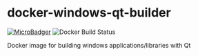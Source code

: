 # docker-windows-qt-builder
[![MicroBadger](https://images.microbadger.com/badges/image/alekseyyaroslavcev/windows-qt-builder.svg)](https://hub.docker.com/r/alekseyyaroslavcev/windows-qt-builder/) ![Docker Build Status](https://img.shields.io/docker/build/alekseyyaroslavcev/windows-qt-builder.svg)

Docker image for building windows applications/libraries with Qt

